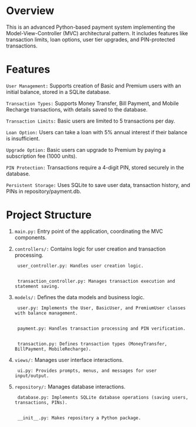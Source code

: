 
# Overview

This is an advanced Python-based payment system implementing the Model-View-Controller (MVC) architectural pattern. It includes features like transaction limits, loan options, user tier upgrades, and PIN-protected transactions.


# Features


`User Management:` Supports creation of Basic and Premium users with an initial balance, stored in a SQLite database.



`Transaction Types:` Supports Money Transfer, Bill Payment, and Mobile Recharge transactions, with details saved to                         the database.



`Transaction Limits:` Basic users are limited to 5 transactions per day.



`Loan Option:` Users can take a loan with 5% annual interest if their balance is insufficient.



`Upgrade Option:` Basic users can upgrade to Premium by paying a subscription fee (1000 units).



`PIN Protection:` Transactions require a 4-digit PIN, stored securely in the database.



`Persistent Storage:` Uses SQLite to save user data, transaction history, and PINs in repository/payment.db.


# Project Structure


1. `main.py:` Entry point of the application, coordinating the MVC components.



2. `controllers/:` Contains logic for user creation and transaction processing.


        user_controller.py: Handles user creation logic.
    

        transaction_controller.py: Manages transaction execution and statement saving.



3. `models/:` Defines the data models and business logic.


        user.py: Implements the User, BasicUser, and PremiumUser classes with balance management.


        payment.py: Handles transaction processing and PIN verification.


        transaction.py: Defines transaction types (MoneyTransfer, BillPayment, MobileRecharge).



4. `views/:` Manages user interface interactions.


        ui.py: Provides prompts, menus, and messages for user input/output.



5. `repository/:` Manages database interactions.


        database.py: Implements SQLite database operations (saving users, transactions, PINs).
    

        __init__.py: Makes repository a Python package.
